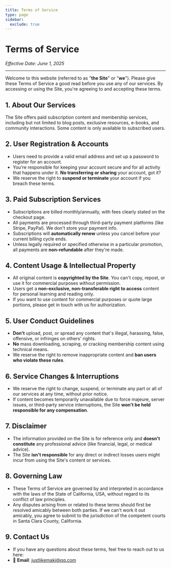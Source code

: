```yaml
---
title: Terms of Service
type: page
sidebar:
  exclude: true
---
```

# Terms of Service

*Effective Date: June 1, 2025*

---

Welcome to this website (referred to as "**the Site**" or "**we**"). Please give these Terms of Service a good read before you use any of our services. By accessing or using the Site, you're agreeing to and accepting these terms.

## 1. About Our Services
The Site offers paid subscription content and membership services, including but not limited to blog posts, exclusive resources, e-books, and community interactions. Some content is only available to subscribed users.

## 2. User Registration & Accounts
- Users need to provide a valid email address and set up a password to register for an account.
- You're responsible for keeping your account secure and for all activity that happens under it. **No transferring or sharing** your account, got it?
- We reserve the right to **suspend or terminate** your account if you breach these terms.

## 3. Paid Subscription Services
- Subscriptions are billed monthly/annually, with fees clearly stated on the checkout page.
- All payments are processed through third-party payment platforms (like Stripe, PayPal). We don't store your payment info.
- Subscriptions will **automatically renew** unless you cancel before your current billing cycle ends.
- Unless legally required or specified otherwise in a particular promotion, all payments are **non-refundable** after they're made.

## 4. Content Usage & Intellectual Property
- All original content is **copyrighted by the Site**. You can't copy, repost, or use it for commercial purposes without permission.
- Users get a **non-exclusive, non-transferable right to access** content for personal learning and reading only.
- If you want to use content for commercial purposes or quote large portions, please get in touch with us for authorization.

## 5. User Conduct Guidelines
- **Don't** upload, post, or spread any content that's illegal, harassing, false, offensive, or infringes on others' rights.
- **No** mass downloading, scraping, or cracking membership content using technical means.
- We reserve the right to remove inappropriate content and **ban users who violate these rules**.

## 6. Service Changes & Interruptions
- We reserve the right to change, suspend, or terminate any part or all of our services at any time, without prior notice.
- If content becomes temporarily unavailable due to force majeure, server issues, or third-party service interruptions, the Site **won't be held responsible for any compensation**.

## 7. Disclaimer
- The information provided on the Site is for reference only and **doesn't constitute** any professional advice (like financial, legal, or medical advice).
- The Site **isn't responsible** for any direct or indirect losses users might incur from using the Site's content or services.

## 8. Governing Law
- These Terms of Service are governed by and interpreted in accordance with the laws of the State of California, USA, without regard to its conflict of law principles.
- Any disputes arising from or related to these terms should first be resolved amicably between both parties. If we can't work it out amicably, you agree to submit to the jurisdiction of the competent courts in Santa Clara County, California.

## 9. Contact Us
- If you have any questions about these terms, feel free to reach out to us here:
- 📧 **Email**: [justlikemaki@qq.com](mailto:justlikemaki@qq.com)